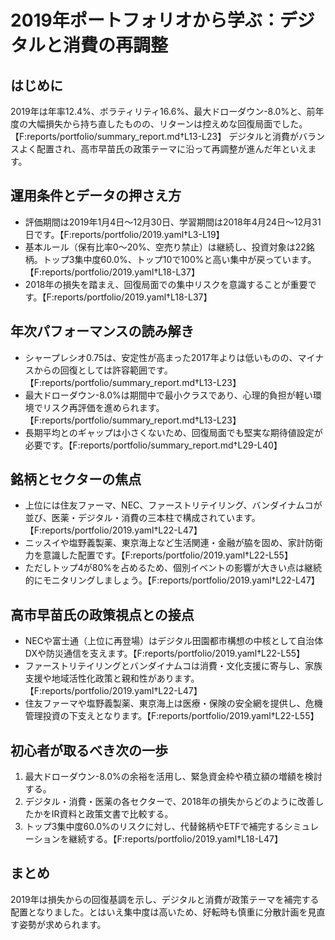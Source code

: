 # 2019年ポートフォリオから学ぶ：デジタルと消費の再調整

## はじめに
2019年は年率12.4%、ボラティリティ16.6%、最大ドローダウン-8.0%と、前年度の大幅損失から持ち直したものの、リターンは控えめな回復局面でした。【F:reports/portfolio/summary_report.md†L13-L23】 デジタルと消費がバランスよく配置され、高市早苗氏の政策テーマに沿って再調整が進んだ年といえます。

## 運用条件とデータの押さえ方
- 評価期間は2019年1月4日〜12月30日、学習期間は2018年4月24日〜12月31日です。【F:reports/portfolio/2019.yaml†L3-L19】
- 基本ルール（保有比率0〜20%、空売り禁止）は継続し、投資対象は22銘柄。トップ3集中度60.0%、トップ10で100%と高い集中が戻っています。【F:reports/portfolio/2019.yaml†L18-L37】
- 2018年の損失を踏まえ、回復局面での集中リスクを意識することが重要です。【F:reports/portfolio/2019.yaml†L18-L37】

## 年次パフォーマンスの読み解き
- シャープレシオ0.75は、安定性が高まった2017年よりは低いものの、マイナスからの回復としては許容範囲です。【F:reports/portfolio/summary_report.md†L13-L23】
- 最大ドローダウン-8.0%は期間中で最小クラスであり、心理的負担が軽い環境でリスク再評価を進められます。【F:reports/portfolio/summary_report.md†L13-L23】
- 長期平均とのギャップは小さくないため、回復局面でも堅実な期待値設定が必要です。【F:reports/portfolio/summary_report.md†L29-L40】

## 銘柄とセクターの焦点
- 上位には住友ファーマ、NEC、ファーストリテイリング、バンダイナムコが並び、医薬・デジタル・消費の三本柱で構成されています。【F:reports/portfolio/2019.yaml†L22-L47】
- ニッスイや塩野義製薬、東京海上など生活関連・金融が脇を固め、家計防衛力を意識した配置です。【F:reports/portfolio/2019.yaml†L22-L55】
- ただしトップ4が80%を占めるため、個別イベントの影響が大きい点は継続的にモニタリングしましょう。【F:reports/portfolio/2019.yaml†L22-L47】

## 高市早苗氏の政策視点との接点
- NECや富士通（上位に再登場）はデジタル田園都市構想の中核として自治体DXや防災通信を支えます。【F:reports/portfolio/2019.yaml†L22-L55】
- ファーストリテイリングとバンダイナムコは消費・文化支援に寄与し、家族支援や地域活性化政策と親和性があります。【F:reports/portfolio/2019.yaml†L22-L47】
- 住友ファーマや塩野義製薬、東京海上は医療・保険の安全網を提供し、危機管理投資の下支えとなります。【F:reports/portfolio/2019.yaml†L22-L55】

## 初心者が取るべき次の一歩
1. 最大ドローダウン-8.0%の余裕を活用し、緊急資金枠や積立額の増額を検討する。
2. デジタル・消費・医薬の各セクターで、2018年の損失からどのように改善したかをIR資料と政策文書で比較する。
3. トップ3集中度60.0%のリスクに対し、代替銘柄やETFで補完するシミュレーションを継続する。【F:reports/portfolio/2019.yaml†L18-L47】

## まとめ
2019年は損失からの回復基調を示し、デジタルと消費が政策テーマを補完する配置となりました。とはいえ集中度は高いため、好転時も慎重に分散計画を見直す姿勢が求められます。
